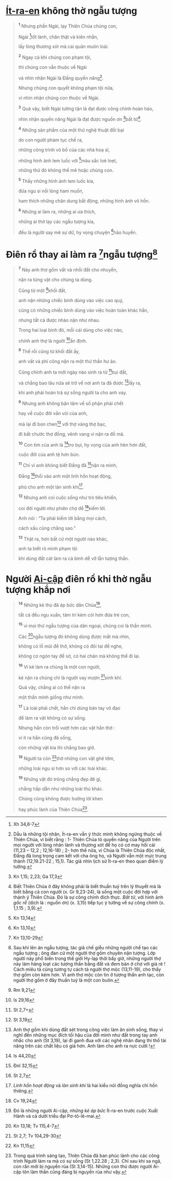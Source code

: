 # [Ít-ra-en]() không thờ ngẫu tượng

> <sup><b>1</b></sup> Nhưng phần Ngài, lạy Thiên Chúa chúng con,
>
> Ngài [^1@-826c5d4c-8f5e-495d-8916-79a0a44a8857]tốt lành, chân thật và kiên nhẫn,
>
> lấy lòng thương xót mà cai quản muôn loài.
>
> <sup><b>2</b></sup> Ngay cả khi chúng con phạm tội,
>
> thì chúng con vẫn thuộc về Ngài
>
> và nhìn nhận Ngài là Đấng quyền năng[^1-826c5d4c-8f5e-495d-8916-79a0a44a8857].
>
> Nhưng chúng con quyết không phạm tội nữa,
>
> vì nhìn nhận chúng con thuộc về Ngài.
>
> <sup><b>3</b></sup> Quả vậy, biết Ngài tường tận là đạt được công chính hoàn hảo,
>
> nhìn nhận quyền năng Ngài là đạt được nguồn ơn [^2@-826c5d4c-8f5e-495d-8916-79a0a44a8857]bất tử[^2-826c5d4c-8f5e-495d-8916-79a0a44a8857].
>
> <sup><b>4</b></sup> Những sản phẩm của một thứ nghệ thuật đồi bại
>
> do con người phàm tục chế ra,
>
> những công trình vô bổ của các nhà hoạ sĩ,
>
> những hình ảnh lem luốc với [^3@-826c5d4c-8f5e-495d-8916-79a0a44a8857]màu sắc loè loẹt,
>
> những thứ đó không thể mê hoặc chúng con.
>
> <sup><b>5</b></sup> Thấy những hình ảnh lem luốc kia,
>
> đứa ngu si nổi lòng ham muốn,
>
> ham thích những chân dung bất động, những hình ảnh vô hồn.
>
> <sup><b>6</b></sup> Những ai làm ra, những ai ưa thích,
>
> những ai thờ lạy các ngẫu tượng kia,
>
> đều là người say mê sự dữ, hy vọng chuyện [^4@-826c5d4c-8f5e-495d-8916-79a0a44a8857]hão huyền.

# Điên rồ thay ai làm ra [^5@-826c5d4c-8f5e-495d-8916-79a0a44a8857]ngẫu tượng[^3-826c5d4c-8f5e-495d-8916-79a0a44a8857]

> <sup><b>7</b></sup> Này anh thợ gốm vất vả nhồi đất cho nhuyễn,
>
> nặn ra từng vật cho chúng ta dùng.
>
> Cũng từ một [^6@-826c5d4c-8f5e-495d-8916-79a0a44a8857]khối đất,
>
> anh nặn những chiếc bình dùng vào việc cao quý,
>
> cũng có những chiếc bình dùng vào việc hoàn toàn khác hẳn,
>
> nhưng tất cả được nhào nặn như nhau.
>
> Trong hai loại bình đó, mỗi cái dùng cho việc nào,
>
> chính anh thợ là người [^7@-826c5d4c-8f5e-495d-8916-79a0a44a8857]ấn định.
>
> <sup><b>8</b></sup> Thế rồi cũng từ khối đất ấy,
>
> anh vất vả phí công nặn ra một thứ thần hư ảo.
>
> Cũng chính anh ta mới ngày nào sinh ra từ [^8@-826c5d4c-8f5e-495d-8916-79a0a44a8857]bụi đất,
>
> và chẳng bao lâu nữa sẽ trở về nơi anh ta đã được [^9@-826c5d4c-8f5e-495d-8916-79a0a44a8857]lấy ra,
>
> khi anh phải hoàn trả sự sống người ta cho anh vay.
>
> <sup><b>9</b></sup> Nhưng anh không bận tâm về số phận phải chết
>
> hay về cuộc đời vắn vỏi của anh,
>
> mà lại đi bon chen[^4-826c5d4c-8f5e-495d-8916-79a0a44a8857] với thợ vàng thợ bạc,
>
> đi bắt chước thợ đồng, vênh vang vì nặn ra đồ mã.
>
> <sup><b>10</b></sup> Con tim của anh là [^10@-826c5d4c-8f5e-495d-8916-79a0a44a8857]tro bụi, hy vọng của anh hèn hơn đất,
>
> cuộc đời của anh tệ hơn bùn.
>
> <sup><b>11</b></sup> Chỉ vì anh không biết Đấng đã [^11@-826c5d4c-8f5e-495d-8916-79a0a44a8857]nặn ra mình,
>
> Đấng [^12@-826c5d4c-8f5e-495d-8916-79a0a44a8857]thổi vào anh một linh hồn hoạt động,
>
> phú cho anh một làn sinh khí[^5-826c5d4c-8f5e-495d-8916-79a0a44a8857].
>
> <sup><b>12</b></sup> Nhưng anh coi cuộc sống như trò tiêu khiển,
>
> coi đời người như phiên chợ để [^13@-826c5d4c-8f5e-495d-8916-79a0a44a8857]kiếm lời.
>
> Anh nói : “Ta phải kiếm lời bằng mọi cách,
>
> cách xấu cũng chẳng sao.”
>
> <sup><b>13</b></sup> Thật ra, hơn bất cứ một người nào khác,
>
> anh ta biết rõ mình phạm tội
>
> khi dùng đất cát làm ra cả bình dễ vỡ lẫn tượng thần.

# Người [Ai-cập]() điên rồ khi thờ ngẫu tượng khắp nơi

> <sup><b>14</b></sup> Những kẻ thù đã áp bức dân Chúa[^6-826c5d4c-8f5e-495d-8916-79a0a44a8857],
>
> tất cả đều ngu xuẩn, tâm trí kém cỏi hơn đứa trẻ con,
>
> <sup><b>15</b></sup> vì mọi thứ ngẫu tượng của dân ngoại, chúng coi là thần minh.
>
> Các [^14@-826c5d4c-8f5e-495d-8916-79a0a44a8857]ngẫu tượng đó không dùng được mắt mà nhìn,
>
> không có lỗ mũi để thở, không có đôi tai để nghe,
>
> không có ngón tay để sờ, có hai chân mà không thể đi lại.
>
> <sup><b>16</b></sup> Vì kẻ làm ra chúng là một con người,
>
> kẻ nặn ra chúng chỉ là người vay mượn [^15@-826c5d4c-8f5e-495d-8916-79a0a44a8857]sinh khí.
>
> Quả vậy, chẳng ai có thể nặn ra
>
> một thần minh giống như mình.
>
> <sup><b>17</b></sup> Là loài phải chết, hắn chỉ dùng bàn tay vô đạo
>
> để làm ra vật không có sự sống.
>
> Nhưng hắn còn trổi vượt hơn các vật hắn thờ :
>
> vì ít ra hắn cũng đã sống,
>
> còn những vật kia thì chẳng bao giờ.
>
> <sup><b>18</b></sup> Người ta còn [^16@-826c5d4c-8f5e-495d-8916-79a0a44a8857]thờ những con vật ghê tởm,
>
> những loài ngu si hơn so với các loài khác.
>
> <sup><b>19</b></sup> Những vật đó trông chẳng đẹp đẽ gì,
>
> chẳng hấp dẫn như những loài thú khác.
>
> Chúng cũng không được hưởng lời khen
>
> hay phúc lành của Thiên Chúa[^7-826c5d4c-8f5e-495d-8916-79a0a44a8857].

[^1-826c5d4c-8f5e-495d-8916-79a0a44a8857]: Dẫu là những tội nhân, Ít-ra-en vẫn ý thức mình không ngừng thuộc về Thiên Chúa, vì biết rằng : 1- Thiên Chúa tỏ quyền năng của Người trên mọi người với lòng nhân lành và thương xót để họ có cơ may hối cải (11,23 – 12,2 ; 12,16-18) ; 2- hơn thế nữa, vì Chúa là Thiên Chúa độc nhất, Đấng đã long trọng cam kết với cha ông họ, và Người vẫn một mực trung thành (12,19.21-22 ; 15,1). Tác giả nhìn lịch sử Ít-ra-en theo quan điểm lý tưởng.

[^2-826c5d4c-8f5e-495d-8916-79a0a44a8857]: Biết Thiên Chúa ở đây không phải là biết thuần tuý trên lý thuyết mà là biết bằng cả con người (x. Gr 9,23-24), là sống một cuộc đời hợp với thánh ý Thiên Chúa. Đó là sự công chính đích thực. _Bất tử_, với hình ảnh _gốc rễ_ (dịch là : nguồn ơn) (x. 3,15) tiếp tục ý tưởng về sự công chính (x. 1,1.15 ; 3,9).

[^3-826c5d4c-8f5e-495d-8916-79a0a44a8857]: Sau khi lên án ngẫu tượng, tác giả chế giễu những người chế tạo các ngẫu tượng ; ông đan cử một người thợ gốm chuyên nặn tượng. Lớp người này phổ biến trong thế giới Hy-lạp thời bấy giờ, những người thợ này làm hàng loạt các tượng thần bằng đất và đem bán ở chợ với giá rẻ ! Cách miêu tả cũng tương tự cách tả người thợ mộc (13,11-19), cho thấy thợ gốm còn kém hơn. Vì anh thợ mộc còn tin ở tượng thần anh tạc, còn người thợ gốm ở đây thuần tuý là một con buôn.

[^4-826c5d4c-8f5e-495d-8916-79a0a44a8857]: Anh thợ gốm khi dùng đất sét trong công việc làm ăn sinh sống, thay vì nghĩ đến những mục đích tối hậu của đời mình như đất trong tay anh nhắc cho anh (St 3,19), lại đi ganh đua với các nghệ nhân đang thi thố tài năng trên các chất liệu có giá hơn. Anh làm cho anh ra nực cười !

[^5-826c5d4c-8f5e-495d-8916-79a0a44a8857]: _Linh hồn hoạt động_ và _làn sinh khí_ là hai kiểu nói đồng nghĩa chỉ hồn thiêng.

[^6-826c5d4c-8f5e-495d-8916-79a0a44a8857]: Đó là những người Ai-cập, _những kẻ áp bức_ Ít-ra-en trước cuộc Xuất Hành và cả dưới triều đại Pơ-tô-lê-mai.

[^7-826c5d4c-8f5e-495d-8916-79a0a44a8857]: Trong quá trình sáng tạo, Thiên Chúa đã ban phúc lành cho các công trình Người làm ra mà có sự sống (St 1,22.28 ; 2,3). Chỉ sau khi sa ngã, con rắn mới bị nguyền rủa (St 3,14-15). Những con thú được người Ai-cập tôn làm thần cũng đáng bị nguyền rủa như vậy.

[^1@-826c5d4c-8f5e-495d-8916-79a0a44a8857]: Xh 34,6-7

[^2@-826c5d4c-8f5e-495d-8916-79a0a44a8857]: Kn 1,15; 2,23; Ga 17,3

[^3@-826c5d4c-8f5e-495d-8916-79a0a44a8857]: Kn 13,14

[^4@-826c5d4c-8f5e-495d-8916-79a0a44a8857]: Kn 13,10

[^5@-826c5d4c-8f5e-495d-8916-79a0a44a8857]: Kn 13,10-29

[^6@-826c5d4c-8f5e-495d-8916-79a0a44a8857]: Rm 9,21

[^7@-826c5d4c-8f5e-495d-8916-79a0a44a8857]: Is 29,16

[^8@-826c5d4c-8f5e-495d-8916-79a0a44a8857]: St 2,7+

[^9@-826c5d4c-8f5e-495d-8916-79a0a44a8857]: St 3,19

[^10@-826c5d4c-8f5e-495d-8916-79a0a44a8857]: Is 44,20

[^11@-826c5d4c-8f5e-495d-8916-79a0a44a8857]: Đnl 32,15

[^12@-826c5d4c-8f5e-495d-8916-79a0a44a8857]: St 2,7

[^13@-826c5d4c-8f5e-495d-8916-79a0a44a8857]: Cv 19,24

[^14@-826c5d4c-8f5e-495d-8916-79a0a44a8857]: Kn 13,18; Tv 115,4-7

[^15@-826c5d4c-8f5e-495d-8916-79a0a44a8857]: St 2,7; Tv 104,29-30

[^16@-826c5d4c-8f5e-495d-8916-79a0a44a8857]: Kn 11,15
